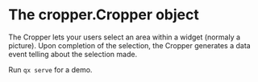 The cropper.Cropper object
==========================

The Cropper lets your users select an area within a widget (normaly a
picture). Upon completion of the selection, the Cropper generates a data
event telling about the selection made.

Run `qx serve` for a demo.

